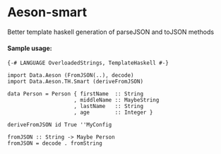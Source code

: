 # Aeson-smart

Better template haskell generation of parseJSON and toJSON methods

#### Sample usage:

    {-# LANGUAGE OverloadedStrings, TemplateHaskell #-}

    import Data.Aeson (FromJSON(..), decode)
    import Data.Aeson.TH.Smart (deriveFromJSON)

    data Person = Person { firstName  :: String
                         , middleName :: MaybeString
                         , lastName   :: String
                         , age        :: Integer }

    deriveFromJSON id True ''MyConfig

    fromJSON :: String -> Maybe Person
    fromJSON = decode . fromString
